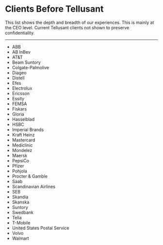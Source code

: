 # Clients Before Tellusant
This list shows the depth and breadth of our experiences. This is mainly at the CEO level. Current Tellusant clients not shown to preserve confidentiality.

---
- ABB  
- AB InBev
- AT&T
- Beam Suntory
- Colgate-Palmolive
- Diageo  
- Distell
- Efes
- Electrolux  
- Ericsson  
- Essity
- FEMSA
- Fiskars
- Gloria
- Hasselblad
- HSBC
- Imperial Brands
- Kraft Heinz
- Mastercard
- Mediclinic
- Mondelez
- Maersk
- PepsiCo
- Pfizer
- Pohjola
- Procter & Gamble
- Saab
- Scandinavian Airlines
- SEB
- Skandia
- Skanska
- Suntory
- Swedbank
- Telia
- T-Mobile
- United States Postal Service
- Volvo
- Walmart
